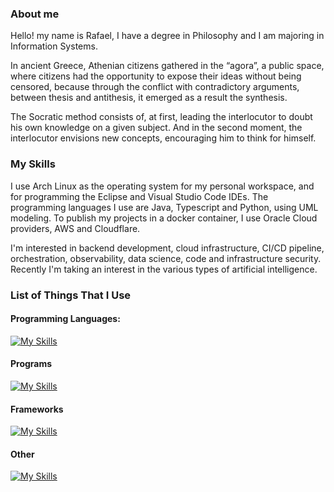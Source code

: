 ### About me

Hello! my name is Rafael, I have a degree in Philosophy and I am majoring in Information Systems. 

In ancient Greece, Athenian citizens gathered in the “agora”, a public space, where citizens had the opportunity to expose their ideas without being censored, because through the conflict with contradictory arguments, between thesis and antithesis, it emerged as a result the synthesis. 

The Socratic method consists of, at first, leading the interlocutor to doubt his own knowledge on a given subject. And in the second moment, the interlocutor envisions new concepts, encouraging him to think for himself.

### My Skills

I use Arch Linux as the operating system for my personal workspace, and for programming the Eclipse and Visual Studio Code IDEs. The programming languages I use are Java, Typescript and Python, using UML modeling. To publish my projects in a docker container, I use Oracle Cloud providers, AWS and Cloudflare.

I'm interested in backend development, cloud infrastructure, CI/CD pipeline, orchestration, observability,  data science, code and infrastructure security. Recently I'm taking an interest in the various types of artificial intelligence.

### List of Things That I Use

#### Programming Languages:
[![My Skills](https://skillicons.dev/icons?i=java,typescript,python,html,css,js,markdown)](https://skillicons.dev)

#### Programs
[![My Skills](https://skillicons.dev/icons?i=git,vscode,linux,mysql,sqlite)](https://skillicons.dev)

#### Frameworks
[![My Skills](https://skillicons.dev/icons?i=nodejs)](https://skillicons.dev)

#### Other
[![My Skills](https://skillicons.dev/icons?i=github,githubactions,gitlab,aws)](https://skillicons.dev)

